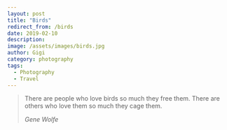 ```yaml
---
layout: post
title: "Birds"
redirect_from: /birds
date: 2019-02-10
description:
image: /assets/images/birds.jpg
author: Gigi
category: photography
tags:
  - Photography
  - Travel
---
```


> There are people who love birds so much they free them. There are others who love them so much they cage them.
>
> <cite>Gene Wolfe</cite>
